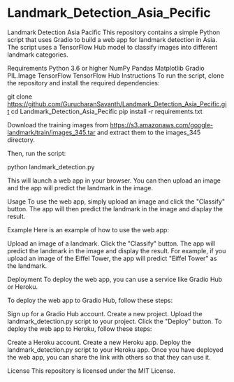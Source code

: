 # Landmark_Detection_Asia_Pecific
Landmark Detection Asia Pacific
This repository contains a simple Python script that uses Gradio to build a web app for landmark detection in Asia. The script uses a TensorFlow Hub model to classify images into different landmark categories.

Requirements
Python 3.6 or higher
NumPy
Pandas
Matplotlib
Gradio
PIL.Image
TensorFlow
TensorFlow Hub
Instructions
To run the script, clone the repository and install the required dependencies:

git clone https://github.com/GurucharanSavanth/Landmark_Detection_Asia_Pecific.git
cd Landmark_Detection_Asia_Pecific
pip install -r requirements.txt

Download the training images from https://s3.amazonaws.com/google-landmark/train/images_345.tar and extract them to the images_345 directory.

Then, run the script:

python landmark_detection.py

This will launch a web app in your browser. You can then upload an image and the app will predict the landmark in the image.

Usage
To use the web app, simply upload an image and click the "Classify" button. The app will then predict the landmark in the image and display the result.

Example
Here is an example of how to use the web app:

Upload an image of a landmark.
Click the "Classify" button.
The app will predict the landmark in the image and display the result.
For example, if you upload an image of the Eiffel Tower, the app will predict "Eiffel Tower" as the landmark.

Deployment
To deploy the web app, you can use a service like Gradio Hub or Heroku.

To deploy the web app to Gradio Hub, follow these steps:

Sign up for a Gradio Hub account.
Create a new project.
Upload the landmark_detection.py script to your project.
Click the "Deploy" button.
To deploy the web app to Heroku, follow these steps:

Create a Heroku account.
Create a new Heroku app.
Deploy the landmark_detection.py script to your Heroku app.
Once you have deployed the web app, you can share the link with others so that they can use it.

License
This repository is licensed under the MIT License.
